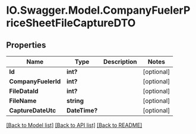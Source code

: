 # IO.Swagger.Model.CompanyFuelerPriceSheetFileCaptureDTO
## Properties

Name | Type | Description | Notes
------------ | ------------- | ------------- | -------------
**Id** | **int?** |  | [optional] 
**CompanyFuelerId** | **int?** |  | [optional] 
**FileDataId** | **int?** |  | [optional] 
**FileName** | **string** |  | [optional] 
**CaptureDateUtc** | **DateTime?** |  | [optional] 

[[Back to Model list]](../README.md#documentation-for-models) [[Back to API list]](../README.md#documentation-for-api-endpoints) [[Back to README]](../README.md)

